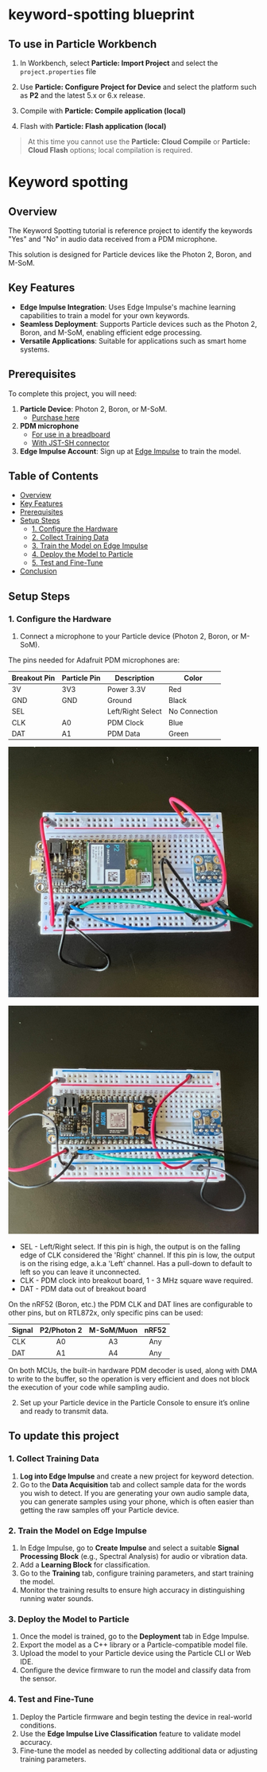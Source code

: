 # keyword-spotting blueprint

## To use in Particle Workbench

1. In Workbench, select **Particle: Import Project** and select the `project.properties` file 

1. Use **Particle: Configure Project for Device** and select the platform such as **P2** and the latest 5.x or 6.x release.

1. Compile with  **Particle: Compile application (local)**

1. Flash with **Particle: Flash application (local)**


> At this time you cannot use the **Particle: Cloud Compile** or **Particle: Cloud Flash** options; local compilation is required.


# Keyword spotting

## Overview

The Keyword Spotting tutorial is reference project to identify the keywords "Yes" and "No" in audio data received from a PDM microphone.

This solution is designed for Particle devices like the Photon 2, Boron, and M-SoM.

## Key Features

- **Edge Impulse Integration**: Uses Edge Impulse's machine learning capabilities to train a model for your own keywords.
- **Seamless Deployment**: Supports Particle devices such as the Photon 2, Boron, and M-SoM, enabling efficient edge processing.
- **Versatile Applications**: Suitable for applications such as smart home systems.

## Prerequisites

To complete this project, you will need:

1. **Particle Device**: Photon 2, Boron, or M-SoM.
   - [Purchase here](https://store.particle.io/collections/all-products?filter.p.product_type=Development%20Boards)
2. **PDM microphone**
   - [For use in a breadboard](https://www.adafruit.com/product/3492) 
   - [With JST-SH connector](https://www.adafruit.com/product/4346)
3. **Edge Impulse Account**: Sign up at [Edge Impulse](https://www.edgeimpulse.com/) to train the model.

## Table of Contents

- [Overview](#overview)
- [Key Features](#key-features)
- [Prerequisites](#prerequisites)
- [Setup Steps](#setup-steps)
  - [1. Configure the Hardware](#1-configure-the-hardware)
  - [2. Collect Training Data](#2-collect-training-data)
  - [3. Train the Model on Edge Impulse](#3-train-the-model-on-edge-impulse)
  - [4. Deploy the Model to Particle](#4-deploy-the-model-to-particle)
  - [5. Test and Fine-Tune](#5-test-and-fine-tune)
- [Conclusion](#conclusion)

## Setup Steps

### 1. Configure the Hardware

1. Connect a microphone to your Particle device (Photon 2, Boron, or M-SoM).

The pins needed for Adafruit PDM microphones are:

| Breakout Pin | Particle Pin | Description | Color |
| --- | --- | --- | --- |
| 3V | 3V3 | Power 3.3V | Red |
| GND | GND | Ground | Black |
| SEL | | Left/Right Select | No Connection |
| CLK | A0 | PDM Clock | Blue | 
| DAT | A1 | PDM Data | Green | 

![Photon 2](images/photon2.png)

![Argon](images/argon.png)

- SEL - Left/Right select. If this pin is high, the output is on the falling edge of CLK considered the 'Right' channel. If this pin is low, the output is on the rising edge, a.k.a 'Left' channel. Has a pull-down to default to left so you can leave it unconnected.
- CLK - PDM clock into breakout board, 1 - 3 MHz square wave required.
- DAT - PDM data out of breakout board

On the nRF52 (Boron, etc.) the PDM CLK and DAT lines are configurable to other pins, but on RTL872x, only specific pins can be used:

| Signal | P2/Photon 2 | M-SoM/Muon | nRF52 |
| :--- | :---: | :--: | :---: |
| CLK | A0 | A3 | Any |
| DAT | A1 | A4 | Any |

On both MCUs, the built-in hardware PDM decoder is used, along with DMA to write to the buffer, so the operation is 
very efficient and does not block the execution of your code while sampling audio.

2. Set up your Particle device in the Particle Console to ensure it’s online and ready to transmit data.

## To update this project

### 1. Collect Training Data 

1. **Log into Edge Impulse** and create a new project for keyword detection.
2. Go to the **Data Acquisition** tab and collect sample data for the words you wish to detect. If you are generating your own audio sample data,
you can generate samples using your phone, which is often easier than getting the raw samples off your Particle device.

### 2. Train the Model on Edge Impulse

1. In Edge Impulse, go to **Create Impulse** and select a suitable **Signal Processing Block** (e.g., Spectral Analysis) for audio or vibration data.
2. Add a **Learning Block** for classification.
3. Go to the **Training** tab, configure training parameters, and start training the model.
4. Monitor the training results to ensure high accuracy in distinguishing running water sounds.

### 3. Deploy the Model to Particle

1. Once the model is trained, go to the **Deployment** tab in Edge Impulse.
2. Export the model as a C++ library or a Particle-compatible model file.
3. Upload the model to your Particle device using the Particle CLI or Web IDE.
4. Configure the device firmware to run the model and classify data from the sensor.

### 4. Test and Fine-Tune

1. Deploy the Particle firmware and begin testing the device in real-world conditions.
2. Use the **Edge Impulse Live Classification** feature to validate model accuracy.
3. Fine-tune the model as needed by collecting additional data or adjusting training parameters.
